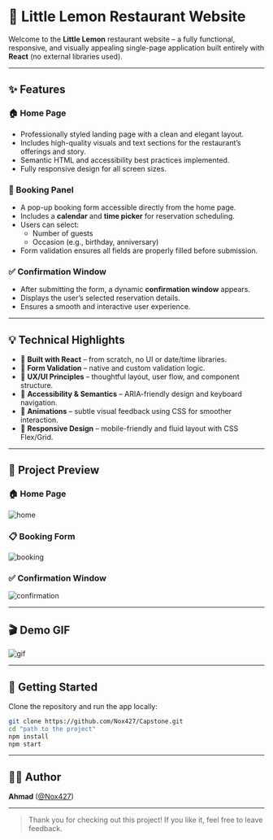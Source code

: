 # 🍋 Little Lemon Restaurant Website

Welcome to the **Little Lemon** restaurant website – a fully functional, responsive, and visually appealing single-page application built entirely with **React** (no external libraries used).

---

## ✨ Features

### 🏠 Home Page
- Professionally styled landing page with a clean and elegant layout.
- Includes high-quality visuals and text sections for the restaurant’s offerings and story.
- Semantic HTML and accessibility best practices implemented.
- Fully responsive design for all screen sizes.

### 📆 Booking Panel
- A pop-up booking form accessible directly from the home page.
- Includes a **calendar** and **time picker** for reservation scheduling.
- Users can select:
  - Number of guests
  - Occasion (e.g., birthday, anniversary)
- Form validation ensures all fields are properly filled before submission.

### ✅ Confirmation Window
- After submitting the form, a dynamic **confirmation window** appears.
- Displays the user’s selected reservation details.
- Ensures a smooth and interactive user experience.

---

## 💡 Technical Highlights

- 🔹 **Built with React** – from scratch, no UI or date/time libraries.
- 🔹 **Form Validation** – native and custom validation logic.
- 🔹 **UX/UI Principles** – thoughtful layout, user flow, and component structure.
- 🔹 **Accessibility & Semantics** – ARIA-friendly design and keyboard navigation.
- 🔹 **Animations** – subtle visual feedback using CSS for smoother interaction.
- 🔹 **Responsive Design** – mobile-friendly and fluid layout with CSS Flex/Grid.

---

## 📸 Project Preview

### 🏠 Home Page
![home](https://github.com/user-attachments/assets/35c4ee69-4140-4e7a-b4dd-bb35eb1d3e40)


### 📋 Booking Form
![booking](https://github.com/user-attachments/assets/8a22b9c3-f117-4b06-9d4e-430f52d753de)


### ✅ Confirmation Window
![confirmation](https://github.com/user-attachments/assets/fd3fa13f-1e60-4a8e-ab43-3fac2145e327)


---

## 🎬 Demo GIF
![gif](https://github.com/user-attachments/assets/4d64194a-ec26-4b00-805b-559ffe6d5f18)



---

## 🚀 Getting Started

Clone the repository and run the app locally:

```bash
git clone https://github.com/Nox427/Capstone.git
cd "path to the project"
npm install
npm start
```
---

## 🧑‍💻 Author

**Ahmad** ([@Nox427](https://github.com/Nox427))

---

> Thank you for checking out this project! If you like it, feel free to leave feedback.

